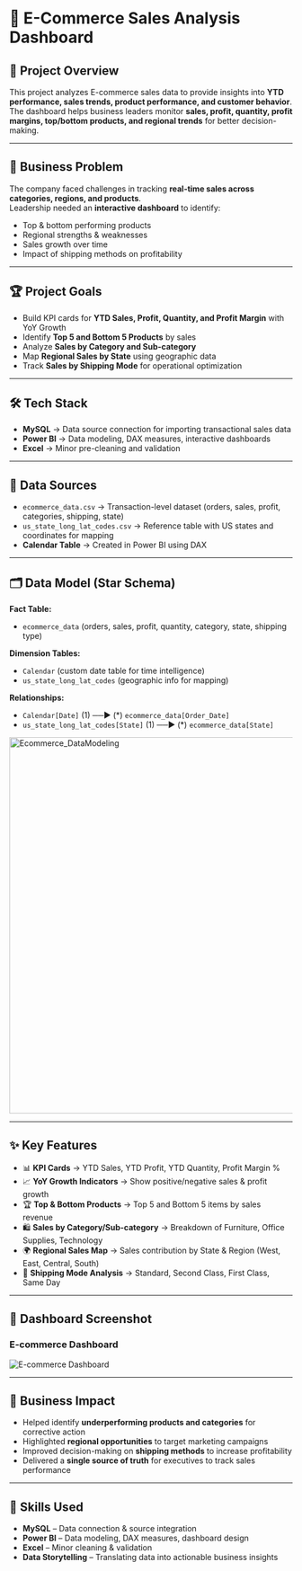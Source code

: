 # 🛒 E-Commerce Sales Analysis Dashboard  

## 📌 Project Overview  
This project analyzes E-commerce sales data to provide insights into **YTD performance, sales trends, product performance, and customer behavior**.  
The dashboard helps business leaders monitor **sales, profit, quantity, profit margins, top/bottom products, and regional trends** for better decision-making.  

---

## 🎯 Business Problem  
The company faced challenges in tracking **real-time sales across categories, regions, and products**.  
Leadership needed an **interactive dashboard** to identify:  
- Top & bottom performing products  
- Regional strengths & weaknesses  
- Sales growth over time  
- Impact of shipping methods on profitability  

---

## 🏆 Project Goals  
- Build KPI cards for **YTD Sales, Profit, Quantity, and Profit Margin** with YoY Growth  
- Identify **Top 5 and Bottom 5 Products** by sales  
- Analyze **Sales by Category and Sub-category**  
- Map **Regional Sales by State** using geographic data  
- Track **Sales by Shipping Mode** for operational optimization  

---

## 🛠️ Tech Stack  
- **MySQL** → Data source connection for importing transactional sales data  
- **Power BI** → Data modeling, DAX measures, interactive dashboards  
- **Excel** → Minor pre-cleaning and validation  

---

## 📂 Data Sources  
- `ecommerce_data.csv` → Transaction-level dataset (orders, sales, profit, categories, shipping, state)  
- `us_state_long_lat_codes.csv` → Reference table with US states and coordinates for mapping  
- **Calendar Table** → Created in Power BI using DAX  

---

## 🗂️ Data Model (Star Schema)  

**Fact Table:**  
- `ecommerce_data` (orders, sales, profit, quantity, category, state, shipping type)  

**Dimension Tables:**  
- `Calendar` (custom date table for time intelligence)  
- `us_state_long_lat_codes` (geographic info for mapping)  

**Relationships:**  
- `Calendar[Date]` (1) ──▶ (*) `ecommerce_data[Order_Date]`  
- `us_state_long_lat_codes[State]` (1) ──▶ (*) `ecommerce_data[State]`  

<img width="1318" height="670" alt="Ecommerce_DataModeling" src="https://github.com/user-attachments/assets/15c9c91c-8a24-4902-bd4e-cc533f4bdbb2" />

---


## ✨ Key Features

- 📊 **KPI Cards** → YTD Sales, YTD Profit, YTD Quantity, Profit Margin %  
- 📈 **YoY Growth Indicators** → Show positive/negative sales & profit growth  
- 🏆 **Top & Bottom Products** → Top 5 and Bottom 5 items by sales revenue  
- 🛍️ **Sales by Category/Sub-category** → Breakdown of Furniture, Office Supplies, Technology  
- 🌍 **Regional Sales Map** → Sales contribution by State & Region (West, East, Central, South)  
- 🚚 **Shipping Mode Analysis** → Standard, Second Class, First Class, Same Day  

---

## 📸 Dashboard Screenshot

### E-commerce Dashboard
![E-commerce Dashboard](screenshots/ecommerce_dashboard.png)  

---

## 📌 Business Impact

- Helped identify **underperforming products and categories** for corrective action  
- Highlighted **regional opportunities** to target marketing campaigns  
- Improved decision-making on **shipping methods** to increase profitability  
- Delivered a **single source of truth** for executives to track sales performance  

---

## 🚀 Skills Used

- **MySQL** – Data connection & source integration  
- **Power BI** – Data modeling, DAX measures, dashboard design  
- **Excel** – Minor cleaning & validation  
- **Data Storytelling** – Translating data into actionable business insights  



